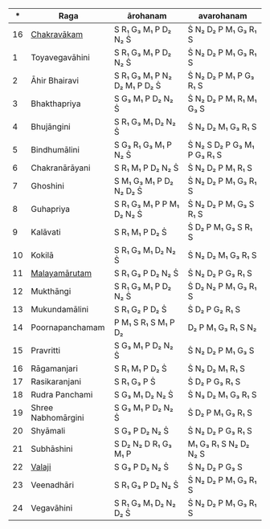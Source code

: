 | \* | Raga                                                                                 | ārohanam                     | avarohanam                  |
| -- | ------------------------------------------------------------------------------------ | ---------------------------- | --------------------------- |
| 16 | [Chakravākam](https://en.wikipedia.org/wiki/Chakravakam_(raga) "Chakravakam (raga)") | S R₁ G₃ M₁ P D₂ N₂ Ṡ         | Ṡ N₂ D₂ P M₁ G₃ R₁ S        |
| 1  | Toyavegavāhini                                                                       | S R₁ G₃ M₁ P D₂ N₂ Ṡ         | Ṡ N₂ D₂ P M₁ G₃ R₁ S        |
| 2  | Āhir Bhairavi                                                                        | S R₁ G₃ M₁ P N₂ D₂ M₁ P D₂ Ṡ | Ṡ N₂ D₂ P M₁ P G₃ R₁ S      |
| 3  | Bhakthapriya                                                                         | S G₃ M₁ P D₂ N₂ Ṡ            | Ṡ N₂ D₂ P M₁ R₁ M₁ G₃ S     |
| 4  | Bhujāngini                                                                           | S R₁ G₃ M₁ D₂ N₂ Ṡ           | Ṡ N₂ D₂ M₁ G₃ R₁ S          |
| 5  | Bindhumālini                                                                         | S G₃ R₁ G₃ M₁ P N₂ Ṡ         | Ṡ N₂ S D₂ P G₃ M₁ P G₃ R₁ S |
| 6  | Chakranārāyani                                                                       | S R₁ M₁ P D₂ N₂ Ṡ            | Ṡ N₂ D₂ P M₁ R₁ S           |
| 7  | Ghoshini                                                                             | S M₁ G₃ M₁ P D₂ N₂ D₂ Ṡ      | Ṡ N₂ D₂ P M₁ G₃ R₁ S        |
| 8  | Guhapriya                                                                            | S R₁ G₃ M₁ P P M₁ D₂ N₂ Ṡ    | Ṡ N₂ D₂ P M₁ G₃ S R₁ S      |
| 9  | Kalāvati                                                                             | S R₁ M₁ P D₂ Ṡ               | Ṡ D₂ P M₁ G₃ S R₁ S         |
| 10 | Kokilā                                                                               | S R₁ G₃ M₁ D₂ N₂ Ṡ           | Ṡ N₂ D₂ M₁ G₃ R₁ S          |
| 11 | [Malayamārutam](https://en.wikipedia.org/wiki/Malayamarutam "Malayamarutam")         | S R₁ G₃ P D₂ N₂ Ṡ            | Ṡ N₂ D₂ P G₃ R₁ S           |
| 12 | Mukthāngi                                                                            | S R₁ G₃ M₁ P D₂ N₂ Ṡ         | Ṡ D₂ N₂ P M₁ G₃ R₁ S        |
| 13 | Mukundamālini                                                                        | S R₁ G₂ P D₂ Ṡ               | Ṡ D₂ P G₂ R₁ S              |
| 14 | Poornapanchamam                                                                      | P M₁ S R₁ S M₁ P D₂          | D₂ P M₁ G₃ R₁ S N₂          |
| 15 | Pravritti                                                                            | S G₃ M₁ P D₂ N₂ Ṡ            | Ṡ N₂ D₂ P M₁ G₃ S           |
| 16 | Rāgamanjari                                                                          | S R₁ M₁ P D₂ Ṡ               | Ṡ N₂ D₂ M₁ R₁ S             |
| 17 | Rasikaranjani                                                                        | S R₁ G₃ P Ṡ                  | Ṡ D₂ P G₃ R₁ S              |
| 18 | Rudra Panchami                                                                       | S G₃ M₁ D₂ N₂ Ṡ              | Ṡ N₃ D₂ M₁ G₃ R₁ S          |
| 19 | Shree Nabhomārgini                                                                   | S G₃ M₁ P D₂ N₂ Ṡ            | Ṡ D₂ P M₁ G₃ R₁ S           |
| 20 | Shyāmali                                                                             | S G₃ P D₂ N₂ Ṡ               | Ṡ N₂ D₂ P G₃ R₁ S           |
| 21 | Subhāshini                                                                           | S D₂ N₂ D R₁ G₃ M₁ P         | M₁ G₃ R₁ S N₂ D₂ N₂ S       |
| 22 | [Valaji](https://en.wikipedia.org/wiki/Valaji "Valaji")                              | S G₃ P D₂ N₂ Ṡ               | Ṡ N₂ D₂ P G₃ S              |
| 23 | Veenadhāri                                                                           | S R₁ G₃ P D₂ N₂ Ṡ            | Ṡ N₂ D₂ P M₁ G₃ R₁ S        |
| 24 | Vegavāhini                                                                           | S R₁ G₃ M₁ D₂ N₂ D₂ Ṡ        | Ṡ N₂ D₂ P M₁ G₃ R₁ S        |